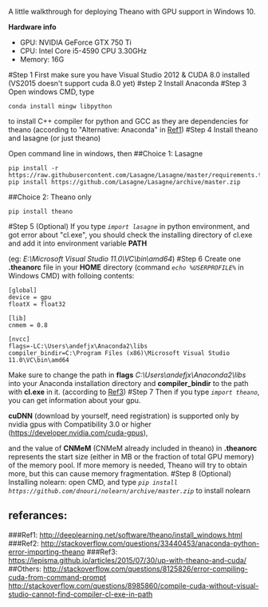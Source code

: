 A little walkthrough for deploying Theano with GPU support in Windows 10.

**Hardware info**
+ GPU: NVIDIA GeForce GTX 750 Ti
+ CPU: Intel Core i5-4590 CPU 3.30GHz
+ Memory: 16G

#Step 1
First make sure you have Visual Studio 2012 & CUDA 8.0 installed (VS2015 doesn't support cuda 8.0 yet)
#step 2
Install Anaconda
#Step 3
Open windows CMD, type
```
conda install mingw libpython
```

to install C++ compiler for python and GCC as they are dependencies for theano (according to "Alternative: Anaconda" in [Ref1](http://deeplearning.net/software/theano/install_windows.html))
#Step 4
Install theano and lasagne (or just theano)

Open command line in windows, then
##Choice 1: Lasagne
```
pip install -r https://raw.githubusercontent.com/Lasagne/Lasagne/master/requirements.txt
pip install https://github.com/Lasagne/Lasagne/archive/master.zip
```
##Choice 2: Theano only
```
pip install theano
```
#Step 5 (Optional) 
If you type *```import lasagne```* in python environment, and got error about "cl.exe", you should check the installing directory of cl.exe and add it into environment variable **PATH**

(eg: *E:\Microsoft Visual Studio 11.0\VC\bin\amd64*) 
#Step 6
Create one **.theanorc** file in your **HOME** directory (command *```echo %USERPROFILE%```* in Windows CMD) with folloing contents:
```
[global]
device = gpu
floatX = float32

[lib]
cnmem = 0.8

[nvcc]
flags=-LC:\Users\andefjx\Anaconda2\libs
compiler_bindir=C:\Program Files (x86)\Microsoft Visual Studio 11.0\VC\bin\amd64
```
Make sure to change the path in **flags** *C:\Users\andefjx\Anaconda2\libs* into your Anaconda installation directory and **compiler_bindir** to the path with **cl.exe** in it. (according to [Ref3](https://lepisma.github.io/articles/2015/07/30/up-with-theano-and-cuda/))
#Step 7
Then if you type *```import theano```*, you can get information about your gpu. 

**cuDNN** (download by yourself, need registration) is supported only by nvidia gpus with Compatibility 3.0 or higher (https://developer.nvidia.com/cuda-gpus), 

and the value of **CNMeM** (CNMeM already included in theano) in **.theanorc** represents the start size (either in MB or the fraction of total GPU memory) of the memory pool. If more memory is needed, Theano will try to obtain more, but this can cause memory fragmentation.
#Step 8 (Optional)
Installing nolearn: open CMD, and type *```pip install https://github.com/dnouri/nolearn/archive/master.zip```* to install nolearn


## referances:
###Ref1:
http://deeplearning.net/software/theano/install_windows.html
###Ref2:
http://stackoverflow.com/questions/33440453/anaconda-python-error-importing-theano
###Ref3:
https://lepisma.github.io/articles/2015/07/30/up-with-theano-and-cuda/
##Others:
http://stackoverflow.com/questions/8125826/error-compiling-cuda-from-command-prompt
http://stackoverflow.com/questions/8985860/compile-cuda-without-visual-studio-cannot-find-compiler-cl-exe-in-path
